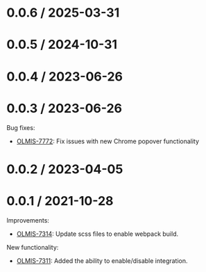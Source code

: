 0.0.6 / 2025-03-31
==================

0.0.5 / 2024-10-31
==================

0.0.4 / 2023-06-26
==================

0.0.3 / 2023-06-26
==================
Bug fixes:
* [OLMIS-7772](https://openlmis.atlassian.net/browse/OLMIS-7772): Fix issues with new Chrome popover functionality

0.0.2 / 2023-04-05
==================

0.0.1 / 2021-10-28
==================

Improvements:
* [OLMIS-7314](https://openlmis.atlassian.net/browse/OLMIS-7314): Update scss files to enable webpack build.

New functionality:
* [OLMIS-7311](https://openlmis.atlassian.net/browse/OLMIS-7311): Added the ability to enable/disable integration.
